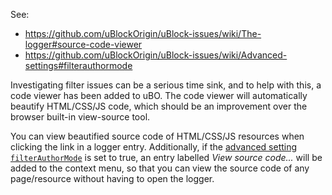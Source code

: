 See:
- https://github.com/uBlockOrigin/uBlock-issues/wiki/The-logger#source-code-viewer
- https://github.com/uBlockOrigin/uBlock-issues/wiki/Advanced-settings#filterauthormode

Investigating filter issues can be a serious time sink, and to help with this, a code viewer has been added to uBO. The code viewer will automatically beautify HTML/CSS/JS code, which should be an improvement over the browser built-in view-source tool.

You can view beautified source code of HTML/CSS/JS resources when clicking the link in a logger entry. Additionally, if the [advanced setting `filterAuthorMode`](https://github.com/gorhill/uBlock/wiki/Advanced-settings#filterauthormode) is set to true, an entry labelled _View source code..._ will be added to the context menu, so that you can view the source code of any page/resource without having to open the logger.